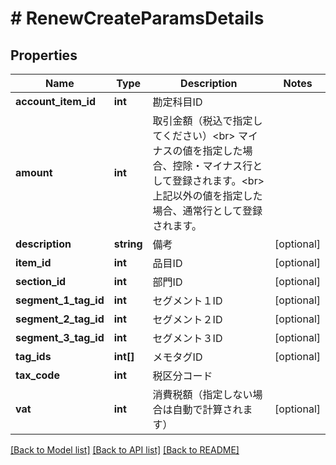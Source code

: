 # # RenewCreateParamsDetails

## Properties

Name | Type | Description | Notes
------------ | ------------- | ------------- | -------------
**account_item_id** | **int** | 勘定科目ID |
**amount** | **int** | 取引金額（税込で指定してください）&lt;br&gt; マイナスの値を指定した場合、控除・マイナス行として登録されます。&lt;br&gt; 上記以外の値を指定した場合、通常行として登録されます。 |
**description** | **string** | 備考 | [optional]
**item_id** | **int** | 品目ID | [optional]
**section_id** | **int** | 部門ID | [optional]
**segment_1_tag_id** | **int** | セグメント１ID | [optional]
**segment_2_tag_id** | **int** | セグメント２ID | [optional]
**segment_3_tag_id** | **int** | セグメント３ID | [optional]
**tag_ids** | **int[]** | メモタグID | [optional]
**tax_code** | **int** | 税区分コード |
**vat** | **int** | 消費税額（指定しない場合は自動で計算されます） | [optional]

[[Back to Model list]](../../README.md#models) [[Back to API list]](../../README.md#endpoints) [[Back to README]](../../README.md)
